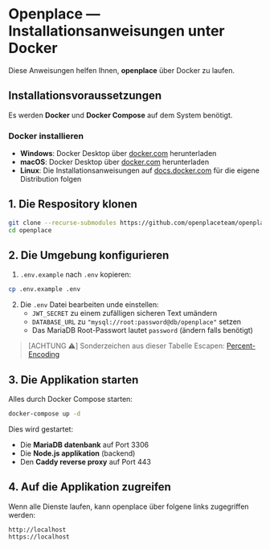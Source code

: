 # Openplace — Installationsanweisungen unter Docker

Diese Anweisungen helfen Ihnen, **openplace** über Docker zu laufen.


## Installationsvoraussetzungen

Es werden **Docker** und **Docker Compose** auf dem System benötigt.

### Docker installieren

-   **Windows**: Docker Desktop über [docker.com](https://www.docker.com/products/docker-desktop/) herunterladen
-   **macOS**: Docker Desktop über [docker.com](https://www.docker.com/products/docker-desktop/) herunterladen
-   **Linux**: Die Installationsanweisungen auf [docs.docker.com](https://docs.docker.com/engine/install/) für die eigene Distribution folgen

## 1. Die Respository klonen

```bash
git clone --recurse-submodules https://github.com/openplaceteam/openplace
cd openplace
```

## 2. Die Umgebung konfigurieren

1. `.env.example` nach `.env` kopieren:

```bash
cp .env.example .env
```

2. Die `.env` Datei bearbeiten unde einstellen:
    - `JWT_SECRET` zu einem zufälligen sicheren Text umändern
    - `DATABASE_URL` zu `"mysql://root:password@db/openplace"` setzen
    - Das MariaDB Root-Passwort lautet `password` (ändern falls benötigt)

> [ACHTUNG ⚠️]
> Sonderzeichen aus dieser Tabelle Escapen: [Percent-Encoding](https://developer.mozilla.org/en-US/docs/Glossary/Percent-encoding)

## 3. Die Applikation starten

Alles durch Docker Compose starten:

```bash
docker-compose up -d
```

Dies wird gestartet:

-   Die **MariaDB datenbank** auf Port 3306
-   Die **Node.js applikation** (backend)
-   Den **Caddy reverse proxy** auf Port 443

## 4. Auf die Applikation zugreifen

Wenn alle Dienste laufen, kann openplace über folgene links zugegriffen werden:
```
http://localhost
https://localhost
```
